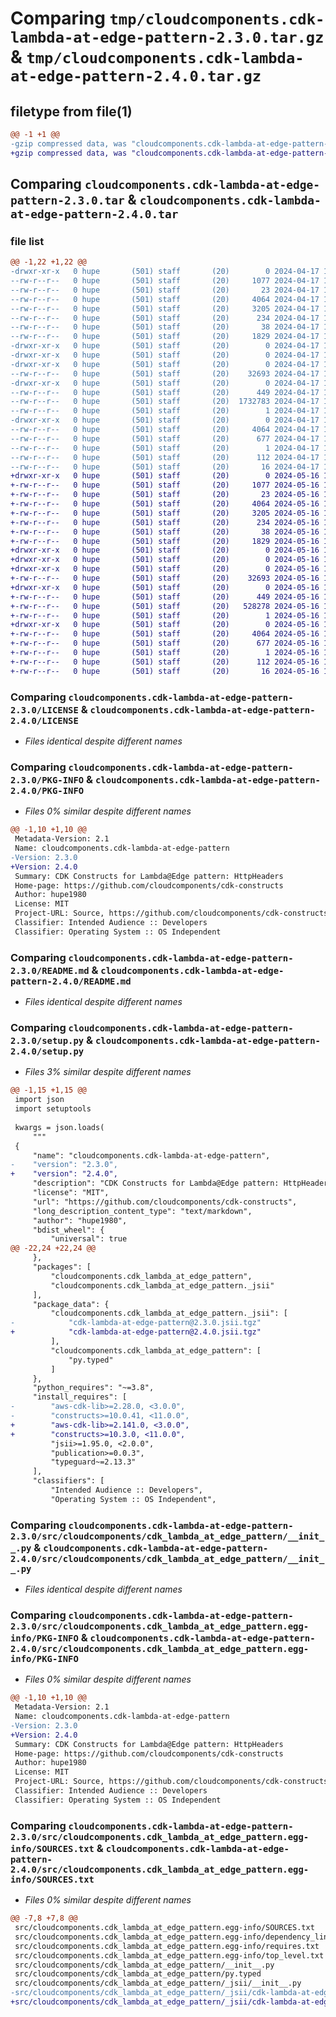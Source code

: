 # Comparing `tmp/cloudcomponents.cdk-lambda-at-edge-pattern-2.3.0.tar.gz` & `tmp/cloudcomponents.cdk-lambda-at-edge-pattern-2.4.0.tar.gz`

## filetype from file(1)

```diff
@@ -1 +1 @@
-gzip compressed data, was "cloudcomponents.cdk-lambda-at-edge-pattern-2.3.0.tar", last modified: Wed Apr 17 18:35:46 2024, max compression
+gzip compressed data, was "cloudcomponents.cdk-lambda-at-edge-pattern-2.4.0.tar", last modified: Thu May 16 19:28:14 2024, max compression
```

## Comparing `cloudcomponents.cdk-lambda-at-edge-pattern-2.3.0.tar` & `cloudcomponents.cdk-lambda-at-edge-pattern-2.4.0.tar`

### file list

```diff
@@ -1,22 +1,22 @@
-drwxr-xr-x   0 hupe       (501) staff       (20)        0 2024-04-17 18:35:46.073116 cloudcomponents.cdk-lambda-at-edge-pattern-2.3.0/
--rw-r--r--   0 hupe       (501) staff       (20)     1077 2024-04-17 18:35:41.000000 cloudcomponents.cdk-lambda-at-edge-pattern-2.3.0/LICENSE
--rw-r--r--   0 hupe       (501) staff       (20)       23 2024-04-17 18:35:41.000000 cloudcomponents.cdk-lambda-at-edge-pattern-2.3.0/MANIFEST.in
--rw-r--r--   0 hupe       (501) staff       (20)     4064 2024-04-17 18:35:46.072771 cloudcomponents.cdk-lambda-at-edge-pattern-2.3.0/PKG-INFO
--rw-r--r--   0 hupe       (501) staff       (20)     3205 2024-04-17 18:35:41.000000 cloudcomponents.cdk-lambda-at-edge-pattern-2.3.0/README.md
--rw-r--r--   0 hupe       (501) staff       (20)      234 2024-04-17 18:35:41.000000 cloudcomponents.cdk-lambda-at-edge-pattern-2.3.0/pyproject.toml
--rw-r--r--   0 hupe       (501) staff       (20)       38 2024-04-17 18:35:46.073160 cloudcomponents.cdk-lambda-at-edge-pattern-2.3.0/setup.cfg
--rw-r--r--   0 hupe       (501) staff       (20)     1829 2024-04-17 18:35:41.000000 cloudcomponents.cdk-lambda-at-edge-pattern-2.3.0/setup.py
-drwxr-xr-x   0 hupe       (501) staff       (20)        0 2024-04-17 18:35:46.068831 cloudcomponents.cdk-lambda-at-edge-pattern-2.3.0/src/
-drwxr-xr-x   0 hupe       (501) staff       (20)        0 2024-04-17 18:35:46.068901 cloudcomponents.cdk-lambda-at-edge-pattern-2.3.0/src/cloudcomponents/
-drwxr-xr-x   0 hupe       (501) staff       (20)        0 2024-04-17 18:35:46.070987 cloudcomponents.cdk-lambda-at-edge-pattern-2.3.0/src/cloudcomponents/cdk_lambda_at_edge_pattern/
--rw-r--r--   0 hupe       (501) staff       (20)    32693 2024-04-17 18:35:41.000000 cloudcomponents.cdk-lambda-at-edge-pattern-2.3.0/src/cloudcomponents/cdk_lambda_at_edge_pattern/__init__.py
-drwxr-xr-x   0 hupe       (501) staff       (20)        0 2024-04-17 18:35:46.071328 cloudcomponents.cdk-lambda-at-edge-pattern-2.3.0/src/cloudcomponents/cdk_lambda_at_edge_pattern/_jsii/
--rw-r--r--   0 hupe       (501) staff       (20)      449 2024-04-17 18:35:41.000000 cloudcomponents.cdk-lambda-at-edge-pattern-2.3.0/src/cloudcomponents/cdk_lambda_at_edge_pattern/_jsii/__init__.py
--rw-r--r--   0 hupe       (501) staff       (20)  1732783 2024-04-17 18:35:41.000000 cloudcomponents.cdk-lambda-at-edge-pattern-2.3.0/src/cloudcomponents/cdk_lambda_at_edge_pattern/_jsii/cdk-lambda-at-edge-pattern@2.3.0.jsii.tgz
--rw-r--r--   0 hupe       (501) staff       (20)        1 2024-04-17 18:35:41.000000 cloudcomponents.cdk-lambda-at-edge-pattern-2.3.0/src/cloudcomponents/cdk_lambda_at_edge_pattern/py.typed
-drwxr-xr-x   0 hupe       (501) staff       (20)        0 2024-04-17 18:35:46.070627 cloudcomponents.cdk-lambda-at-edge-pattern-2.3.0/src/cloudcomponents.cdk_lambda_at_edge_pattern.egg-info/
--rw-r--r--   0 hupe       (501) staff       (20)     4064 2024-04-17 18:35:46.000000 cloudcomponents.cdk-lambda-at-edge-pattern-2.3.0/src/cloudcomponents.cdk_lambda_at_edge_pattern.egg-info/PKG-INFO
--rw-r--r--   0 hupe       (501) staff       (20)      677 2024-04-17 18:35:46.000000 cloudcomponents.cdk-lambda-at-edge-pattern-2.3.0/src/cloudcomponents.cdk_lambda_at_edge_pattern.egg-info/SOURCES.txt
--rw-r--r--   0 hupe       (501) staff       (20)        1 2024-04-17 18:35:46.000000 cloudcomponents.cdk-lambda-at-edge-pattern-2.3.0/src/cloudcomponents.cdk_lambda_at_edge_pattern.egg-info/dependency_links.txt
--rw-r--r--   0 hupe       (501) staff       (20)      112 2024-04-17 18:35:46.000000 cloudcomponents.cdk-lambda-at-edge-pattern-2.3.0/src/cloudcomponents.cdk_lambda_at_edge_pattern.egg-info/requires.txt
--rw-r--r--   0 hupe       (501) staff       (20)       16 2024-04-17 18:35:46.000000 cloudcomponents.cdk-lambda-at-edge-pattern-2.3.0/src/cloudcomponents.cdk_lambda_at_edge_pattern.egg-info/top_level.txt
+drwxr-xr-x   0 hupe       (501) staff       (20)        0 2024-05-16 19:28:14.290542 cloudcomponents.cdk-lambda-at-edge-pattern-2.4.0/
+-rw-r--r--   0 hupe       (501) staff       (20)     1077 2024-05-16 19:28:09.000000 cloudcomponents.cdk-lambda-at-edge-pattern-2.4.0/LICENSE
+-rw-r--r--   0 hupe       (501) staff       (20)       23 2024-05-16 19:28:09.000000 cloudcomponents.cdk-lambda-at-edge-pattern-2.4.0/MANIFEST.in
+-rw-r--r--   0 hupe       (501) staff       (20)     4064 2024-05-16 19:28:14.290223 cloudcomponents.cdk-lambda-at-edge-pattern-2.4.0/PKG-INFO
+-rw-r--r--   0 hupe       (501) staff       (20)     3205 2024-05-16 19:28:09.000000 cloudcomponents.cdk-lambda-at-edge-pattern-2.4.0/README.md
+-rw-r--r--   0 hupe       (501) staff       (20)      234 2024-05-16 19:28:09.000000 cloudcomponents.cdk-lambda-at-edge-pattern-2.4.0/pyproject.toml
+-rw-r--r--   0 hupe       (501) staff       (20)       38 2024-05-16 19:28:14.290616 cloudcomponents.cdk-lambda-at-edge-pattern-2.4.0/setup.cfg
+-rw-r--r--   0 hupe       (501) staff       (20)     1829 2024-05-16 19:28:09.000000 cloudcomponents.cdk-lambda-at-edge-pattern-2.4.0/setup.py
+drwxr-xr-x   0 hupe       (501) staff       (20)        0 2024-05-16 19:28:14.286385 cloudcomponents.cdk-lambda-at-edge-pattern-2.4.0/src/
+drwxr-xr-x   0 hupe       (501) staff       (20)        0 2024-05-16 19:28:14.286471 cloudcomponents.cdk-lambda-at-edge-pattern-2.4.0/src/cloudcomponents/
+drwxr-xr-x   0 hupe       (501) staff       (20)        0 2024-05-16 19:28:14.289224 cloudcomponents.cdk-lambda-at-edge-pattern-2.4.0/src/cloudcomponents/cdk_lambda_at_edge_pattern/
+-rw-r--r--   0 hupe       (501) staff       (20)    32693 2024-05-16 19:28:09.000000 cloudcomponents.cdk-lambda-at-edge-pattern-2.4.0/src/cloudcomponents/cdk_lambda_at_edge_pattern/__init__.py
+drwxr-xr-x   0 hupe       (501) staff       (20)        0 2024-05-16 19:28:14.289534 cloudcomponents.cdk-lambda-at-edge-pattern-2.4.0/src/cloudcomponents/cdk_lambda_at_edge_pattern/_jsii/
+-rw-r--r--   0 hupe       (501) staff       (20)      449 2024-05-16 19:28:09.000000 cloudcomponents.cdk-lambda-at-edge-pattern-2.4.0/src/cloudcomponents/cdk_lambda_at_edge_pattern/_jsii/__init__.py
+-rw-r--r--   0 hupe       (501) staff       (20)   528278 2024-05-16 19:28:09.000000 cloudcomponents.cdk-lambda-at-edge-pattern-2.4.0/src/cloudcomponents/cdk_lambda_at_edge_pattern/_jsii/cdk-lambda-at-edge-pattern@2.4.0.jsii.tgz
+-rw-r--r--   0 hupe       (501) staff       (20)        1 2024-05-16 19:28:09.000000 cloudcomponents.cdk-lambda-at-edge-pattern-2.4.0/src/cloudcomponents/cdk_lambda_at_edge_pattern/py.typed
+drwxr-xr-x   0 hupe       (501) staff       (20)        0 2024-05-16 19:28:14.288849 cloudcomponents.cdk-lambda-at-edge-pattern-2.4.0/src/cloudcomponents.cdk_lambda_at_edge_pattern.egg-info/
+-rw-r--r--   0 hupe       (501) staff       (20)     4064 2024-05-16 19:28:14.000000 cloudcomponents.cdk-lambda-at-edge-pattern-2.4.0/src/cloudcomponents.cdk_lambda_at_edge_pattern.egg-info/PKG-INFO
+-rw-r--r--   0 hupe       (501) staff       (20)      677 2024-05-16 19:28:14.000000 cloudcomponents.cdk-lambda-at-edge-pattern-2.4.0/src/cloudcomponents.cdk_lambda_at_edge_pattern.egg-info/SOURCES.txt
+-rw-r--r--   0 hupe       (501) staff       (20)        1 2024-05-16 19:28:14.000000 cloudcomponents.cdk-lambda-at-edge-pattern-2.4.0/src/cloudcomponents.cdk_lambda_at_edge_pattern.egg-info/dependency_links.txt
+-rw-r--r--   0 hupe       (501) staff       (20)      112 2024-05-16 19:28:14.000000 cloudcomponents.cdk-lambda-at-edge-pattern-2.4.0/src/cloudcomponents.cdk_lambda_at_edge_pattern.egg-info/requires.txt
+-rw-r--r--   0 hupe       (501) staff       (20)       16 2024-05-16 19:28:14.000000 cloudcomponents.cdk-lambda-at-edge-pattern-2.4.0/src/cloudcomponents.cdk_lambda_at_edge_pattern.egg-info/top_level.txt
```

### Comparing `cloudcomponents.cdk-lambda-at-edge-pattern-2.3.0/LICENSE` & `cloudcomponents.cdk-lambda-at-edge-pattern-2.4.0/LICENSE`

 * *Files identical despite different names*

### Comparing `cloudcomponents.cdk-lambda-at-edge-pattern-2.3.0/PKG-INFO` & `cloudcomponents.cdk-lambda-at-edge-pattern-2.4.0/PKG-INFO`

 * *Files 0% similar despite different names*

```diff
@@ -1,10 +1,10 @@
 Metadata-Version: 2.1
 Name: cloudcomponents.cdk-lambda-at-edge-pattern
-Version: 2.3.0
+Version: 2.4.0
 Summary: CDK Constructs for Lambda@Edge pattern: HttpHeaders
 Home-page: https://github.com/cloudcomponents/cdk-constructs
 Author: hupe1980
 License: MIT
 Project-URL: Source, https://github.com/cloudcomponents/cdk-constructs.git
 Classifier: Intended Audience :: Developers
 Classifier: Operating System :: OS Independent
```

### Comparing `cloudcomponents.cdk-lambda-at-edge-pattern-2.3.0/README.md` & `cloudcomponents.cdk-lambda-at-edge-pattern-2.4.0/README.md`

 * *Files identical despite different names*

### Comparing `cloudcomponents.cdk-lambda-at-edge-pattern-2.3.0/setup.py` & `cloudcomponents.cdk-lambda-at-edge-pattern-2.4.0/setup.py`

 * *Files 3% similar despite different names*

```diff
@@ -1,15 +1,15 @@
 import json
 import setuptools
 
 kwargs = json.loads(
     """
 {
     "name": "cloudcomponents.cdk-lambda-at-edge-pattern",
-    "version": "2.3.0",
+    "version": "2.4.0",
     "description": "CDK Constructs for Lambda@Edge pattern: HttpHeaders",
     "license": "MIT",
     "url": "https://github.com/cloudcomponents/cdk-constructs",
     "long_description_content_type": "text/markdown",
     "author": "hupe1980",
     "bdist_wheel": {
         "universal": true
@@ -22,24 +22,24 @@
     },
     "packages": [
         "cloudcomponents.cdk_lambda_at_edge_pattern",
         "cloudcomponents.cdk_lambda_at_edge_pattern._jsii"
     ],
     "package_data": {
         "cloudcomponents.cdk_lambda_at_edge_pattern._jsii": [
-            "cdk-lambda-at-edge-pattern@2.3.0.jsii.tgz"
+            "cdk-lambda-at-edge-pattern@2.4.0.jsii.tgz"
         ],
         "cloudcomponents.cdk_lambda_at_edge_pattern": [
             "py.typed"
         ]
     },
     "python_requires": "~=3.8",
     "install_requires": [
-        "aws-cdk-lib>=2.28.0, <3.0.0",
-        "constructs>=10.0.41, <11.0.0",
+        "aws-cdk-lib>=2.141.0, <3.0.0",
+        "constructs>=10.3.0, <11.0.0",
         "jsii>=1.95.0, <2.0.0",
         "publication>=0.0.3",
         "typeguard~=2.13.3"
     ],
     "classifiers": [
         "Intended Audience :: Developers",
         "Operating System :: OS Independent",
```

### Comparing `cloudcomponents.cdk-lambda-at-edge-pattern-2.3.0/src/cloudcomponents/cdk_lambda_at_edge_pattern/__init__.py` & `cloudcomponents.cdk-lambda-at-edge-pattern-2.4.0/src/cloudcomponents/cdk_lambda_at_edge_pattern/__init__.py`

 * *Files identical despite different names*

### Comparing `cloudcomponents.cdk-lambda-at-edge-pattern-2.3.0/src/cloudcomponents.cdk_lambda_at_edge_pattern.egg-info/PKG-INFO` & `cloudcomponents.cdk-lambda-at-edge-pattern-2.4.0/src/cloudcomponents.cdk_lambda_at_edge_pattern.egg-info/PKG-INFO`

 * *Files 0% similar despite different names*

```diff
@@ -1,10 +1,10 @@
 Metadata-Version: 2.1
 Name: cloudcomponents.cdk-lambda-at-edge-pattern
-Version: 2.3.0
+Version: 2.4.0
 Summary: CDK Constructs for Lambda@Edge pattern: HttpHeaders
 Home-page: https://github.com/cloudcomponents/cdk-constructs
 Author: hupe1980
 License: MIT
 Project-URL: Source, https://github.com/cloudcomponents/cdk-constructs.git
 Classifier: Intended Audience :: Developers
 Classifier: Operating System :: OS Independent
```

### Comparing `cloudcomponents.cdk-lambda-at-edge-pattern-2.3.0/src/cloudcomponents.cdk_lambda_at_edge_pattern.egg-info/SOURCES.txt` & `cloudcomponents.cdk-lambda-at-edge-pattern-2.4.0/src/cloudcomponents.cdk_lambda_at_edge_pattern.egg-info/SOURCES.txt`

 * *Files 0% similar despite different names*

```diff
@@ -7,8 +7,8 @@
 src/cloudcomponents.cdk_lambda_at_edge_pattern.egg-info/SOURCES.txt
 src/cloudcomponents.cdk_lambda_at_edge_pattern.egg-info/dependency_links.txt
 src/cloudcomponents.cdk_lambda_at_edge_pattern.egg-info/requires.txt
 src/cloudcomponents.cdk_lambda_at_edge_pattern.egg-info/top_level.txt
 src/cloudcomponents/cdk_lambda_at_edge_pattern/__init__.py
 src/cloudcomponents/cdk_lambda_at_edge_pattern/py.typed
 src/cloudcomponents/cdk_lambda_at_edge_pattern/_jsii/__init__.py
-src/cloudcomponents/cdk_lambda_at_edge_pattern/_jsii/cdk-lambda-at-edge-pattern@2.3.0.jsii.tgz
+src/cloudcomponents/cdk_lambda_at_edge_pattern/_jsii/cdk-lambda-at-edge-pattern@2.4.0.jsii.tgz
```

